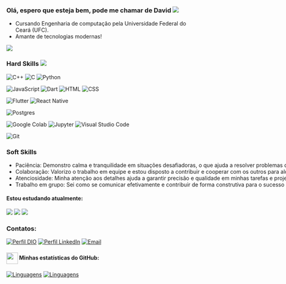 ### Olá, espero que esteja bem, pode me chamar de David <img src="https://user-images.githubusercontent.com/74038190/212748842-9fcbad5b-6173-4175-8a61-521f3dbb7514.gif">

- Cursando Engenharia de computação pela Universidade Federal do Ceará (UFC).
- Amante de tecnologias modernas!

<a href="https://visitorbadge.io/status?path=https%3A%2F%2Fgithub.com%2Farthurgalanti"><img src="https://api.visitorbadge.io/api/combined?path=https%3A%2F%2Fgithub.com%Dvt55&label=Visitantes%20(HOJE%2FTotal)&labelColor=%235b187e&countColor=%235b187e&labelStyle=upper" /></a>

<div style="width: max-content;">

### Hard Skills <img src="https://user-images.githubusercontent.com/74038190/219923809-b86dc415-a0c2-4a38-bc88-ad6cf06395a8.gif">

![C++](https://img.shields.io/badge/C++-%236E10E3?style=flat-square&labelColor=007ACC&logo=c%2B%2B&logoColor=white)
![C](https://img.shields.io/badge/C-%23007ACC?style=flat-square&labelColor=%23414141&logo=c&logoColor=white)
![Python](https://img.shields.io/badge/Python-%233776AB?style=flat-square&labelColor=%23414141&logo=python&logoColor=white)

</div>

![JavaScript](https://img.shields.io/badge/JavaScript-%23EFD81D?style=flat-square&labelColor=%23414141&logo=javascript&logoColor=white)
![Dart](https://img.shields.io/badge/Dart-%232AAEE9?style=flat-square&labelColor=%23414141&logo=dart&logoColor=white)
![HTML](https://img.shields.io/badge/HTML-%23E34F26?style=flat-square&labelColor=%23414141&logo=html5&logoColor=white)
![CSS](https://img.shields.io/badge/CSS-%231572B6?style=flat-square&labelColor=%23414141&logo=css3&logoColor=white)
</div>


![Flutter](https://img.shields.io/badge/Flutter-%23055595?style=flat-square&labelColor=%23414141&logo=flutter&logoColor=white)
![React Native](https://img.shields.io/badge/React_Native-%2361DAFB?style=flat-square&labelColor=%23414141&logo=react&logoColor=white)
</div>

![Postgres](https://img.shields.io/badge/PostgreSQL-%23316192.svg?style=flat-square&labelColor=%23414141&logo=postgresql&logoColor=white)</div>

![Google Colab](https://img.shields.io/badge/Google_Colab-%23F9AB00?style=flat-square&labelColor=%23414141&logo=google-colab&logoColor=white)
![Jupyter](https://img.shields.io/badge/Jupyter-%23F37626?style=flat-square&labelColor=%23414141&logo=jupyter&logoColor=white)
![Visual Studio Code](https://img.shields.io/badge/Visual%20Studio%20Code-%232D9EEA?style=flat-square&labelColor=%23414141&logo=visual-studio-code&logoColor=white)</div>

![Git](https://img.shields.io/badge/Git-%23F05032?style=flat-square&labelColor=%23414141&logo=git&logoColor=white)</div>

<div style="width: max-content;">

### Soft Skills 

- Paciência: Demonstro calma e tranquilidade em situações desafiadoras, o que ajuda a resolver problemas de forma eficaz.
- Colaboração: Valorizo o trabalho em equipe e estou disposto a contribuir e cooperar com os outros para alcançar objetivos comuns.
- Atenciosidade: Minha atenção aos detalhes ajuda a garantir precisão e qualidade em minhas tarefas e projetos.
- Trabalho em grupo: Sei como se comunicar efetivamente e contribuir de forma construtiva para o sucesso do grupo, promovendo um ambiente de trabalho positivo e produtivo.

</div>

#### Estou estudando atualmente: 

<img src="https://img.shields.io/badge/Data%20Science-%232F74C0?style=flat-square&labelColor=%23414141&logo=datascience&logoColor=white" />
<img src="https://img.shields.io/badge/Machine%20Learning-%23DE3641?style=flat-square&labelColor=%23414141&logo=artificial-intelligence&logoColor=white" />
<img src="https://img.shields.io/badge/Inglês-%2300A86B?style=flat-square&labelColor=%23414141&logoColor=white" />

<div style="width: max-content;">

### Contatos: 

[![Perfil DIO](https://img.shields.io/badge/-Meu%20Perfil%20na%20DIO-30A3DC?style=for-the-badge)](https://www.dio.me/users/dmelo8185)
[![Perfil LinkedIn](https://img.shields.io/badge/-Meu%20Perfil%20no%20LinkedIn-0A66C2?style=for-the-badge&logo=linkedin)](https://www.linkedin.com/in/davidmelo22/)
[![Email](https://img.shields.io/badge/Email-dmelo8185%40gmail.com-red?style=for-the-badge&logo=gmail)](mailto:dmelo8185@gmail.com)

</div>

#### <img src="https://github.githubassets.com/images/modules/logos_page/GitHub-Mark.png" width="30" style="vertical-align: middle;"> Minhas estatísticas do GitHub: 
[![Linguagens](https://github-readme-stats.vercel.app/api?username=Dvt55&show_icons=true&locale=pt-BR&&theme=dark)](https://github.com/Dvt55?tab=repositories)
[![Linguagens](https://github-readme-stats.vercel.app/api/top-langs/?username=Dvt55&layout=compact&locale=pt-BR&&theme=dark)](https://github.com/Dvt55?tab=repositories)





